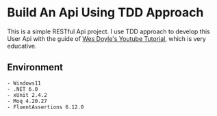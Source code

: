 # Build An Api Using TDD Approach
This is a simple RESTful Api project.
I use TDD approach to develop this User Api with the guide of [Wes Doyle's Youtube Tutorial](https://www.youtube.com/watch?v=ULJ3UEezisw&t=2933s), which is very educative.

## Environment
```
- Windows11
- .NET 6.0
- xUnit 2.4.2
- Moq 4.20.27
- FluentAssertions 6.12.0
```

